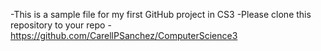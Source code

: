 -This is a sample file for my first GitHub project in CS3
-Please clone this repository to your repo
-https://github.com/CarellPSanchez/ComputerScience3
